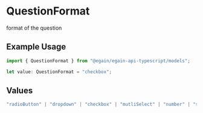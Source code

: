 # QuestionFormat

format of the question

## Example Usage

```typescript
import { QuestionFormat } from "@egain/egain-api-typescript/models";

let value: QuestionFormat = "checkbox";
```

## Values

```typescript
"radioButton" | "dropdown" | "checkbox" | "mutliSelect" | "number" | "singleLineTextField" | "multiLineTextField"
```